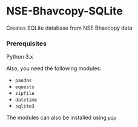 # NSE-Bhavcopy-SQLite
Creates SQLite database from NSE Bhavcopy data

### Prerequisites

Python 3.x

Also, you need the following modules:

* `pandas`
* `equests` 
* `zipfile`
* `datetime`
* `sqlite3` 

The modules can also be installed using `pip`
